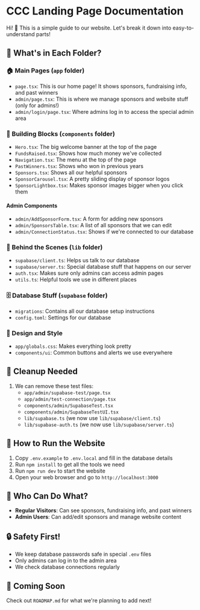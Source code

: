 # CCC Landing Page Documentation

Hi! 👋 This is a simple guide to our website. Let's break it down into easy-to-understand parts!

## 📁 What's in Each Folder?

### 🏠 Main Pages (`app` folder)

- `page.tsx`: This is our home page! It shows sponsors, fundraising info, and past winners
- `admin/page.tsx`: This is where we manage sponsors and website stuff (only for admins!)
- `admin/login/page.tsx`: Where admins log in to access the special admin area

### 🧩 Building Blocks (`components` folder)

- `Hero.tsx`: The big welcome banner at the top of the page
- `FundsRaised.tsx`: Shows how much money we've collected
- `Navigation.tsx`: The menu at the top of the page
- `PastWinners.tsx`: Shows who won in previous years
- `Sponsors.tsx`: Shows all our helpful sponsors
- `SponsorCarousel.tsx`: A pretty sliding display of sponsor logos
- `SponsorLightbox.tsx`: Makes sponsor images bigger when you click them

#### Admin Components

- `admin/AddSponsorForm.tsx`: A form for adding new sponsors
- `admin/SponsorsTable.tsx`: A list of all sponsors that we can edit
- `admin/ConnectionStatus.tsx`: Shows if we're connected to our database

### 🔧 Behind the Scenes (`lib` folder)

- `supabase/client.ts`: Helps us talk to our database
- `supabase/server.ts`: Special database stuff that happens on our server
- `auth.tsx`: Makes sure only admins can access admin pages
- `utils.ts`: Helpful tools we use in different places

### 🗄️ Database Stuff (`supabase` folder)

- `migrations`: Contains all our database setup instructions
- `config.toml`: Settings for our database

### 🎨 Design and Style

- `app/globals.css`: Makes everything look pretty
- `components/ui`: Common buttons and alerts we use everywhere

## 🧹 Cleanup Needed

1. We can remove these test files:
   - `app/admin/supabase-test/page.tsx`
   - `app/admin/test-connection/page.tsx`
   - `components/admin/SupabaseTest.tsx`
   - `components/admin/SupabaseTestUI.tsx`
   - `lib/supabase.ts` (we now use `lib/supabase/client.ts`)
   - `lib/supabase-auth.ts` (we now use `lib/supabase/server.ts`)

## 🚀 How to Run the Website

1. Copy `.env.example` to `.env.local` and fill in the database details
2. Run `npm install` to get all the tools we need
3. Run `npm run dev` to start the website
4. Open your web browser and go to `http://localhost:3000`

## 👥 Who Can Do What?

- **Regular Visitors**: Can see sponsors, fundraising info, and past winners
- **Admin Users**: Can add/edit sponsors and manage website content

## 🔒 Safety First!

- We keep database passwords safe in special `.env` files
- Only admins can log in to the admin area
- We check database connections regularly

## 🎯 Coming Soon

Check out `ROADMAP.md` for what we're planning to add next!
